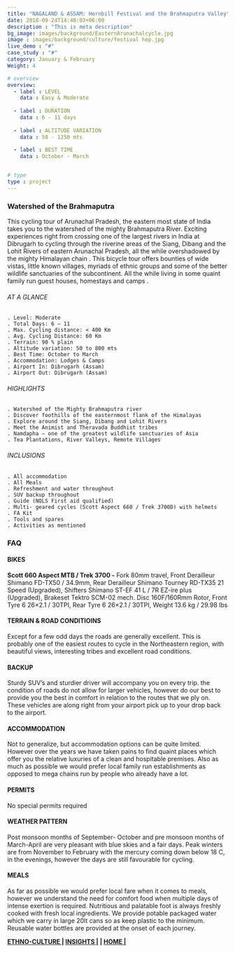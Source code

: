 ```yaml
---
title: "NAGALAND & ASSAM: Hornbill Festival and the Brahmaputra Valley"
date: 2018-09-24T14:48:03+06:00
description : "This is meta description"
bg_image: images/background/EasternArunachalcycle.jpg
image : images/background/culture/festival hop.jpg
live_demo : "#"
case_study : "#"
category: January & February
Weight: 4

# overview
overview:
  - label : LEVEL
    data : Easy & Moderate
    
  - label : DURATION
    data : 6 - 11 days
    
  - label : ALTITUDE VARIATION
    data : 50 - 1250 mts
    
  - label : BEST TIME
    data : October - March


# type
type : project
---
```


### Watershed of the Brahmaputra

This cycling tour of Arunachal Pradesh, the eastern most state of India takes you to the watershed of the mighty Brahmaputra River. Exciting experiences right from crossing one of the largest rivers in India at Dibrugarh to cycling through the riverine areas of the Siang, Dibang and the Lohit Rivers of eastern Arunachal Pradesh, all the while overshadowed by the mighty Himalayan chain . This bicycle tour offers bounties of wide vistas, little known villages, myriads of ethnic groups and some of the better wildlife sanctuaries of the subcontinent. All the while living in some quaint family run guest houses, homestays and camps .



###### AT A GLANCE
```
. Level: Moderate
. Total Days: 6 – 11
. Max. Cycling distance: < 400 Km
. Avg. Cycling Distance: 60 Km
. Terrain: 90 % plain
. Altitude variation: 50 to 800 mts
. Best Time: October to March
. Accommodation: Lodges & Camps
. Airport In: Dibrugarh (Assam)
. Airport Out: Dibrugarh (Assam)
```




###### HIGHLIGHTS
```
. Watershed of the Mighty Brahmaputra river
. Discover foothills of the easternmost flank of the Himalayas
. Explore around the Siang, Dibang and Lohit Rivers
. Meet the Animist and Theravada Buddhist tribes
. Namdapha – one of the greatest wildlife sanctuaries of Asia
. Tea Plantations, River Valleys, Remote Villages
```

###### INCLUSIONS
```
. All accommodation
. All Meals
. Refreshment and water throughout
. SUV backup throughout
. Guide (NOLS First aid qualified)
. Multi- geared cycles (Scott Aspect 660 / Trek 3700D) with helmets
. FA Kit
. Tools and spares
. Activities as mentioned
```

### FAQ

#### BIKES

**Scott 660 Aspect MTB / Trek 3700 -**
Fork 80mm travel, Front Derailleur Shimano FD-TX50 / 34.9mm, Rear Derailleur Shimano Tourney RD-TX35 21 Speed (Upgraded), Shifters Shimano ST-EF 41 L / 7R EZ-ire plus (Upgraded), Brakeset Tektro SCM-02 mech. Disc 160F/160Rmm Rotor, Front Tyre 6 26×2.1 / 30TPI, Rear Tyre 6 26×2.1 / 30TPI, Weight 13.6 kg / 29.98 lbs

#### TERRAIN & ROAD CONDITIOINS

Except for a few odd days the roads are generally excellent. This is probably one of the easiest routes to cycle in the Northeastern region, with beautiful views, interesting tribes and excellent road conditions.

#### BACKUP
Sturdy SUV’s and sturdier driver will accompany you on every trip. the condition of roads do not allow for larger vehicles, however do our best to provide you the best in comfort in relation to the routes that we ply on. These vehicles are along right from your airport pick up to your drop back to the airport.

#### ACCOMMODATION
Not to generalize, but accommodation options can be quite limited. However over the years we have taken pains to find quaint places which offer you the relative luxuries of a clean and hospitable premises. Also as much as possible we would prefer local family run establishments as opposed to mega chains run by people who already have a lot.

#### PERMITS
No special permits required

#### WEATHER PATTERN
Post monsoon months of September- October and pre monsoon months of March-April are very pleasant with blue skies and a fair days. Peak winters are from November to February with the mercury coming down below 18 C, in the evenings, however the days are still favourable for cycling.

#### MEALS
As far as possible we would prefer local fare when it comes to meals, however we understand the need for comfort food when multiple days of intense exertion is required. Nutritious and palatable foot is always freshly cooked with fresh local ingredients. We provide potable packaged water which we carry in large 20lt cans so as keep plastic to the minimum. Reusable water bottles are provided at the onset of each journey.

**[ETHNO-CULTURE ](http://localhost:57504/insights/)       |  [INSIGHTS |](http://localhost:57504/insights/) |  [HOME |](http://localhost:57504/insights/)** 
